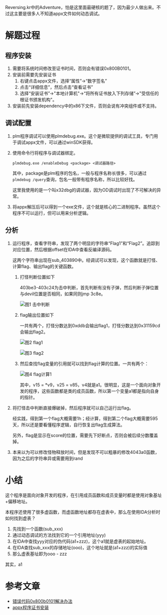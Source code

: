 Reversing.kr中的Adventure，怕是这里面最硬核的题了，因为最少人做出来。不过这主要是很多人不知道appx文件如何动态调试。

# 解题过程

## 程序安装

1. 需要将系统时间修改至证书时间，否则会有错误0x800B0101。
2. 安装前需要先安装证书
   1. 右键点击appx文件，选择“属性”->“数字签名”
   2. 点击“详细信息”，然后点击“查看证书”
   3. 选择“安装证书”->"本地计算机"->“将所有证书放入下列存储”->"受信任的根证书颁发机构"。
3. 安装前先安装dependency中的x86下文件，否则会说有冲突组件或不支持。

## 调试配置

1. plm程序调试可以使用plmdebug.exe。这个是微软提供的调试工具，专门用于调试appx文件，可以通过winSDK获得。

2. 使用命令行将程序与调试器绑定。

   ```plmdebug.exe /enableDebug <package> <调试器路径>```

   其中，package是plm程序的包名，一般与程序名称长很多，可以通过```plmdebug /query```查询，包名一般带有程序名称，所以比较好找。

   这里我使用的是一个叫x32dbg的调试器，因为OD调试时出现了不可解决的异常。

3. 将appx解压后可以得到一个exe文件，这个就是核心的二进制程序。虽然这个程序不可以运行，但可以用来分析逻辑。

## 分析

1. 运行程序，查看字符串，发现了两个明显的字符串“Flag1”和“Flag2”。追踪到对应位置，然后根据offset在IDA中查看反编译源码。

   这两个字符串出现在sub_403890中。经调试可以发现，这个函数就是打怪、计算flag、输出flag的关键函数。

   1. 打怪判断位置如下

      403be3-403c24为击中判断，首先判断有没有子弹，然后判断子弹位置与devil位置是否相同，如果同则jmp 3c8e。

      ![图1 击中判断](Snipaste_2019-07-30_09-36-12.PNG)

   2. flag输出位置如下

      一共有两个，打怪分数达到0xddb会输出flag1，打怪分数达到0x31159cd会输出flag2。

      ![图2 flag1](Snipaste_2019-07-30_09-38-05.PNG)

      ![图3 flag2](Snipaste_2019-07-30_09-39-03.PNG)

   3. 然后查找flag变量的引用就可以找到flag计算的位置。一共有两个：

      ![图4 flag计算1](Snipaste_2019-07-30_09-39-40.PNG)

      其中，v15 = *v9，v25 = v85，v4就是a1。很明显，这是一个面向对象开发的程序，这些函数都是类的成员函数，所以第一个变量a1都是指向自身的指针。

2. 将打怪击中判断直接爆破掉，然后程序就可以自己运行出flag。

   经实践，得到第一个flag大概需要1h；经计算，得到第二个flag大概需要595天，所以还是要看懂程序逻辑，自行恢复出flag生成算法。

   另外，flag是显示在score的位置，需要先下好断点，否则会被后续分数覆盖掉。

3. 本来以为可以修改怪物释放时间，但是发现不可以粗暴的修改4043a0函数，因为之后的字符串异或需要用到rand

# 小结

这个程序是面向对象开发的程序，在引用成员函数和成员变量时都是使用对象基址+偏移地址。

本程序还使用了很多虚函数，而虚函数地址都存在虚表中，那么在使用IDA分析时如何找到虚表？

1. 先找到一个函数(sub_xxx)
2. 通过动态调试的方法找到它的一个引用地址(yyy)
3. 在IDA中查找yyy对应的伪代码(a1+zzz)，这个a1就是虚表的起始地址。
4. 在IDA查找sub_xxx的存储地址(ooo)，这个地址就是(a1+zzz)的实际值
5. 那么虚表基址即为ooo - zzz

其实，a1

# 参考文章

* [错误代码0x800b0101解决办法](http://www.uqidong.com/wtjd/2767.html)
* [appx程序证书安装](http://blog.sina.com.cn/s/blog_5f2ed5cb0101ce3u.html)